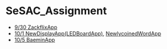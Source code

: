 # SeSAC_Assignment

* [9/30 ZackflixApp](https://github.com/Daltonicc/ZackflixApp)
* [10/1 NewDisplayApp(LEDBoardApp)](https://github.com/Daltonicc/NewDisplayApp), [NewlycoinedWordApp](https://github.com/Daltonicc/NewlyCoinedWordApp)
* [10/5 BaeminApp](https://github.com/Daltonicc/SeSAC_Assignment/tree/main/BaeminApp10_05)
